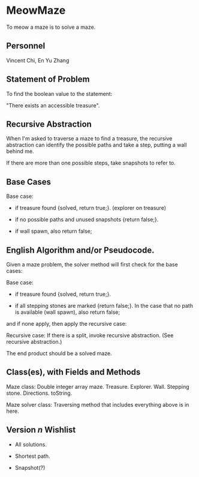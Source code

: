 # MeowMaze
  To meow a maze is to solve a maze.
## Personnel
  Vincent Chi, En Yu Zhang
## Statement of Problem
  To find the boolean value to the statement:
  
  "There exists an accessible treasure".
## Recursive Abstraction
  When I'm asked to traverse a maze to find a treasure, the recursive abstraction can identify the possible paths and take a step, putting a wall behind me.
  
  If there are more than one possible steps, take snapshots to refer to.
## Base Cases
  Base case:
  
  - if treasure found {solved, return true;}. (explorer on treasure)
  
  - if no possible paths and unused snapshots {return false;}.
  
  - if wall spawn, also return false;
## English Algorithm and/or Pseudocode.
Given a maze problem, the solver method will first check for the base cases:

  Base case:
  
  - if treasure found {solved, return true;}.
  
  - if all stepping stones are marked {return false;}. In the case that no path is available (wall spawn), also return false;
  
  and if none apply, then apply the recursive case:
  
  Recursive case: If there is a split, invoke recursive abstraction. (See recursive abstraction.)
  
  The end product should be a solved maze.
  
## Class(es), with Fields and Methods
  Maze class: Double integer array maze. Treasure. Explorer. Wall. Stepping stone. Directions. toString.
  
  Maze solver class: Traversing method that includes everything above is in here.

## Version *n* Wishlist
  - All solutions.
  
  - Shortest path.

  - Snapshot(?)
